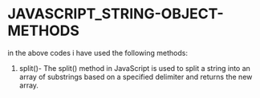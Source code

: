 # JAVASCRIPT_STRING-OBJECT-METHODS
in the above codes i have used the following methods:

1. split()- The split() method in JavaScript is used to split a string into an array of substrings based on a specified delimiter and returns the new array.
